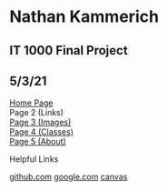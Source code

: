 # Nathan Kammerich
## IT 1000 Final Project
## 5/3/21
[Home Page](README.md) \
Page 2 (Links) \
[Page 3 (Images)](page3.md) \
[Page 4 (Classes)](page4.md) \
[Page 5 (About)](page5.md) 

Helpful Links 

[github.com](https://github.com/)
[google.com](https://google.com/)
[canvas](https://missouri.instructure.com/)